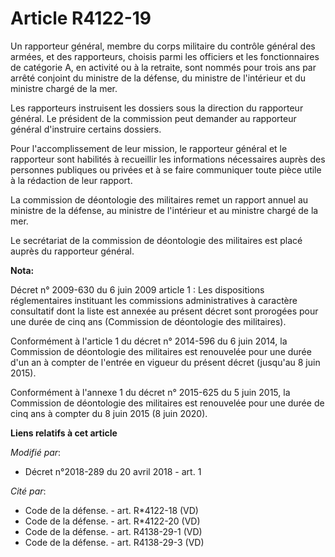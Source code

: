 # Article R4122-19

Un rapporteur général, membre du corps militaire du contrôle général des armées, et des rapporteurs, choisis parmi les
officiers et les fonctionnaires de catégorie A, en activité ou à la retraite, sont nommés pour trois ans par arrêté conjoint
du ministre de la défense, du ministre de l'intérieur et du ministre chargé de la mer.

Les rapporteurs instruisent les dossiers sous la direction du rapporteur général. Le président de la commission peut demander
au rapporteur général d'instruire certains dossiers.

Pour l'accomplissement de leur mission, le rapporteur général et le rapporteur sont habilités à recueillir les informations
nécessaires auprès des personnes publiques ou privées et à se faire communiquer toute pièce utile à la rédaction de leur
rapport.

La commission de déontologie des militaires remet un rapport annuel au ministre de la défense, au ministre de l'intérieur et
au ministre chargé de la mer.

Le secrétariat de la commission de déontologie des militaires est placé auprès du rapporteur général.

**Nota:**

Décret n° 2009-630 du 6 juin 2009 article 1 : Les dispositions réglementaires instituant les commissions administratives à
caractère consultatif dont la liste est annexée au présent décret sont prorogées pour une durée de cinq ans (Commission de
déontologie des militaires).

Conformément à l'article 1 du décret n° 2014-596 du 6 juin 2014, la Commission de déontologie des militaires est renouvelée
pour une durée d'un an à compter de l'entrée en vigueur du présent décret (jusqu'au 8 juin 2015).

Conformément à l'annexe 1 du décret n° 2015-625 du 5 juin 2015, la Commission de déontologie des militaires est renouvelée
pour une durée de cinq ans à compter du 8 juin 2015 (8 juin 2020).

**Liens relatifs à cet article**

_Modifié par_:

  - Décret n°2018-289 du 20 avril 2018 - art. 1

_Cité par_:

  - Code de la défense. - art. R*4122-18 (VD)
  - Code de la défense. - art. R*4122-20 (VD)
  - Code de la défense. - art. R4138-29-1 (VD)
  - Code de la défense. - art. R4138-29-3 (VD)

